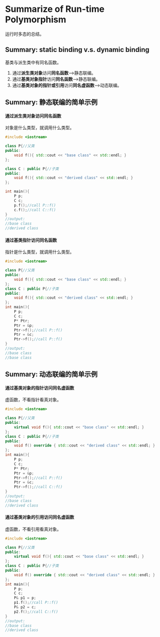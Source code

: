 # Summarize of Run-time Polymorphism

运行时多态的总结。

## Summary: static binding v.s. dynamic binding

基类与派生类中有同名函数。

1. 通过**派生类对象**访问**同名函数**——>静态联编。
2. 通过**基类对象指针**访问**同名函数**——>静态联编。
3. 通过**基类对象的指针或引用**访问**同名虚函数**——>动态联编。

## Summary: 静态联编的简单示例

#### 通过**派生类对象**访问**同名函数**

对象是什么类型，就调用什么类型。

~~~C++
#include <iostream>

class P{//父类
public:
    void f(){ std::cout << "base class" << std::endl; }
};

class C : public P{//子类
public:
    void f(){ std::cout << "derived class" << std::endl; }
};

int main(){
    P p;
    C c;
    p.f();//call P::f()
    c.f();//call C::f()
}
//output:
//base class
//derived class
~~~

#### 通过基类指针访问同名函数

指针是什么类型，就调用什么类型。

~~~C++
#include <iostream>

class P{//父类
public:
    void f(){ std::cout << "base class" << std::endl; }
};
class C : public P{//子类
public:
    void f(){ std::cout << "derived class" << std::endl; }
};
int main(){
    P p;
    C c;
    P* Ptr;
    Ptr = &p;
    Ptr->f();//call P::f()
    Ptr = &c;
    Ptr->f();//call P::f()
}
//output:
//base class
//base class
~~~

## Summary: 动态联编的简单示例

#### 通过基类对象的指针访问同名虚函数

虚函数，不看指针看真对象。

~~~C++
#include <iostream>

class P{//父类
public:
    virtual void f(){ std::cout << "base class" << std::endl; }
};
class C : public P{//子类
public:
    void f() override { std::cout << "derived class" << std::endl; }
};
int main(){
    P p;
    C c;
    P* Ptr;
    Ptr = &p;
    Ptr->f();//call P::f()
    Ptr = &c;
    Ptr->f();//call C::f()
}
//output:
//base class
//derived class
~~~

#### 通过基类对象的引用访问同名虚函数

虚函数，不看引用看真对象。

~~~C++
#include <iostream>

class P{//父类
public:
    virtual void f(){ std::cout << "base class" << std::endl; }
};
class C : public P{//子类
public:
    void f() override { std::cout << "derived class" << std::endl; }
};
int main(){
    P p;
    C c;
    P& p1 = p;
    p1.f();//call P::f()
    P& p2 = c;
    p2.f();//call C::f()
}
//output:
//base class
//derived class
~~~

